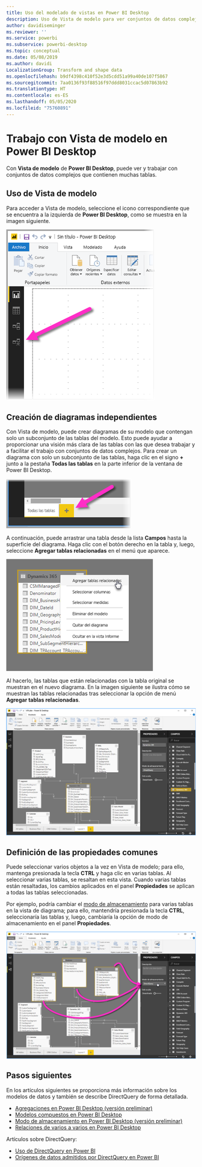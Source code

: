 ```yaml
---
title: Uso del modelado de vistas en Power BI Desktop
description: Uso de Vista de modelo para ver conjuntos de datos complejos en un formato visual en Power BI Desktop
author: davidiseminger
ms.reviewer: ''
ms.service: powerbi
ms.subservice: powerbi-desktop
ms.topic: conceptual
ms.date: 05/08/2019
ms.author: davidi
LocalizationGroup: Transform and shape data
ms.openlocfilehash: b9df4398c410f52e3d5cdd51a99a40de107f5867
ms.sourcegitcommit: 7aa0136f93f88516f97ddd8031ccac5d07863b92
ms.translationtype: HT
ms.contentlocale: es-ES
ms.lasthandoff: 05/05/2020
ms.locfileid: "75760891"
---
```

# <a name="work-with-modeling-view-in-power-bi-desktop"></a>Trabajo con Vista de modelo en Power BI Desktop

Con **Vista de modelo** de **Power BI Desktop**, puede ver y trabajar con conjuntos de datos complejos que contienen muchas tablas.


## <a name="using-modeling-view"></a>Uso de Vista de modelo

Para acceder a Vista de modelo, seleccione el icono correspondiente que se encuentra a la izquierda de **Power BI Desktop**, como se muestra en la imagen siguiente.

![El icono Vista de modelo de Power BI Desktop](media/desktop-modeling-view/modeling-view_02.png)

## <a name="creating-separate-diagrams"></a>Creación de diagramas independientes

Con Vista de modelo, puede crear diagramas de su modelo que contengan solo un subconjunto de las tablas del modelo. Esto puede ayudar a proporcionar una visión más clara de las tablas con las que desea trabajar y a facilitar el trabajo con conjuntos de datos complejos. Para crear un diagrama con solo un subconjunto de las tablas, haga clic en el signo **+** junto a la pestaña **Todas las tablas** en la parte inferior de la ventana de Power BI Desktop.

![Crear un diagrama al hacer clic en el signo + en la sección de pestañas](media/desktop-modeling-view/modeling-view_03.png)

A continuación, puede arrastrar una tabla desde la lista **Campos** hasta la superficie del diagrama. Haga clic con el botón derecho en la tabla y, luego, seleccione **Agregar tablas relacionadas** en el menú que aparece.

![Hacer clic con el botón derecho en una tabla y seleccionar Agregar tablas relacionadas](media/desktop-modeling-view/modeling-view_04.png)

Al hacerlo, las tablas que están relacionadas con la tabla original se muestran en el nuevo diagrama. En la imagen siguiente se ilustra cómo se muestran las tablas relacionadas tras seleccionar la opción de menú **Agregar tablas relacionadas**.

![Presentación de las tablas relacionadas](media/desktop-modeling-view/modeling-view_05.png)

## <a name="setting-common-properties"></a>Definición de las propiedades comunes

Puede seleccionar varios objetos a la vez en Vista de modelo; para ello, mantenga presionada la tecla **CTRL** y haga clic en varias tablas. Al seleccionar varias tablas, se resaltan en esta vista. Cuando varias tablas están resaltadas, los cambios aplicados en el panel **Propiedades** se aplican a todas las tablas seleccionadas.

Por ejemplo, podría cambiar el [modo de almacenamiento](desktop-storage-mode.md) para varias tablas en la vista de diagrama; para ello, mantendría presionada la tecla **CTRL**, seleccionaría las tablas y, luego, cambiaría la opción de modo de almacenamiento en el panel  **Propiedades**.

![Seleccionar varias tablas manteniendo presionada la tecla CTRL y, luego, establecer las propiedades comunes en todas las tablas seleccionadas](media/desktop-modeling-view/modeling-view_06.png)


## <a name="next-steps"></a>Pasos siguientes

En los artículos siguientes se proporciona más información sobre los modelos de datos y también se describe DirectQuery de forma detallada.

* [Agregaciones en Power BI Desktop (versión preliminar)](desktop-aggregations.md)
* [Modelos compuestos en Power BI Desktop](desktop-composite-models.md)
* [Modo de almacenamiento en Power BI Desktop (versión preliminar)](desktop-storage-mode.md)
* [Relaciones de varios a varios en Power BI Desktop](desktop-many-to-many-relationships.md)


Artículos sobre DirectQuery:

* [Uso de DirectQuery en Power BI](desktop-directquery-about.md)
* [Orígenes de datos admitidos por DirectQuery en Power BI](desktop-directquery-data-sources.md)
